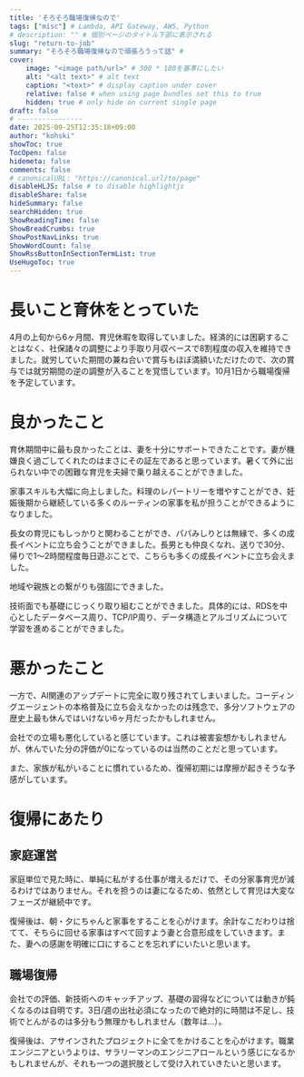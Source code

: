 ```yaml
---
title: 'そろそろ職場復帰なので'
tags: ["misc"] # Lambda, API Gateway, AWS, Python
# description: "" # 個別ページのタイトル下部に表示される
slug: "return-to-job"
summary: "そろそろ職場復帰なので頑張ろうって話" # 
cover:
    image: "<image path/url>" # 300 * 180を基準にしたい
    alt: "<alt text>" # alt text
    caption: "<text>" # display caption under cover
    relative: false # when using page bundles set this to true
    hidden: true # only hide on current single page
draft: false
# ----------------
date: 2025-09-25T12:35:18+09:00
author: "kohski"
showToc: true
TocOpen: false
hidemeta: false
comments: false
# canonicalURL: "https://canonical.url/to/page"
disableHLJS: false # to disable highlightjs
disableShare: false
hideSummary: false
searchHidden: true
ShowReadingTime: false
ShowBreadCrumbs: true
ShowPostNavLinks: true
ShowWordCount: false
ShowRssButtonInSectionTermList: true
UseHugoToc: true
---
```


# 長いこと育休をとっていた

4月の上旬から6ヶ月間、育児休暇を取得していました。経済的には困窮することはなく、社保諸々の調整により手取り月収ベースで8割程度の収入を維持できました。就労していた期間の兼ね合いで賞与もほぼ満額いただけたので、次の賞与では就労期間の逆の調整が入ることを覚悟しています。10月1日から職場復帰を予定しています。

# 良かったこと

育休期間中に最も良かったことは、妻を十分にサポートできたことです。妻が機嫌良く過ごしてくれたのはまさにその証左であると思っています。暑くて外に出られない中での困難な育児を夫婦で乗り越えることができました。

家事スキルも大幅に向上しました。料理のレパートリーを増やすことができ、妊娠後期から継続している多くのルーティンの家事を私が担うことができるようになりました。

長女の育児にもしっかりと関わることができ、パパみしりとは無縁で、多くの成長イベントに立ち会うことができました。長男とも仲良くなれ、送りで30分、帰りで1〜2時間程度毎日遊ぶことで、こちらも多くの成長イベントに立ち会えました。

地域や親族との繋がりも強固にできました。

技術面でも基礎にじっくり取り組むことができました。具体的には、RDSを中心としたデータベース周り、TCP/IP周り、データ構造とアルゴリズムについて学習を進めることができました。


# 悪かったこと

一方で、AI関連のアップデートに完全に取り残されてしまいました。コーディングエージェントの本格普及に立ち会えなかったのは残念で、多分ソフトウェアの歴史上最も休んではいけない6ヶ月だったかもしれません。

会社での立場も悪化していると感じています。これは被害妄想かもしれませんが、休んでいた分の評価が0になっているのは当然のことだと思っています。

また、家族が私がいることに慣れているため、復帰初期には摩擦が起きそうな予感がしています。


# 復帰にあたり

## 家庭運営

家庭単位で見た時に、単純に私がする仕事が増えるだけで、その分家事育児が減るわけではありません。それを担うのは妻になるため、依然として育児は大変なフェーズが継続中です。

復帰後は、朝・夕にちゃんと家事をすることを心がけます。余計なこだわりは捨てて、そちらに回せる家事はすべて回すよう妻と合意形成をしていきます。また、妻への感謝を明確に口にすることを忘れずにいたいと思います。

## 職場復帰

会社での評価、新技術へのキャッチアップ、基礎の習得などについては動きが鈍くなるのは自明です。3日/週の出社必須になったので絶対的に時間は不足し、技術でとんがるのは多分もう無理かもしれません（数年は...）。

復帰後は、アサインされたプロジェクトに全てをかけることを心がけます。職業エンジニアというよりは、サラリーマンのエンジニアロールという感じになるかもしれませんが、それも一つの選択肢として受け入れていきたいと思います。
